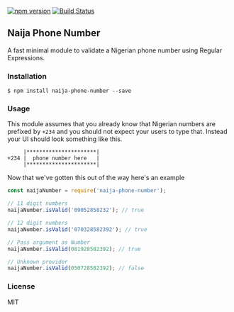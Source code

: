 [![npm version](https://badge.fury.io/js/naija-phone-number.svg)](https://badge.fury.io/js/naija-phone-number) [![Build Status](https://travis-ci.org/Udokah/naija-phone-number.svg?branch=master)](https://travis-ci.org/Udokah/naija-phone-number)

## Naija Phone Number
A fast minimal module to validate a Nigerian phone number using Regular Expressions.

### Installation
```
$ npm install naija-phone-number --save
```

### Usage

This module assumes that you already know that Nigerian numbers
are prefixed by `+234` and you should not expect your users to type that. Instead your UI should look something like this.

``` 
     |**********************|
+234 |  phone number here   |
     |**********************|
```

Now that we've gotten this out of the way here's an example

```js
const naijaNumber = require('naija-phone-number');

// 11 digit numbers
naijaNumber.isValid('09052858232'); // true

// 12 digit numbers
naijaNumber.isValid('070328582392'); // true

// Pass argument as Number
naijaNumber.isValid(081928582392); // true

// Unknown provider
naijaNumber.isValid(050728582392); // false
```

### License

MIT
